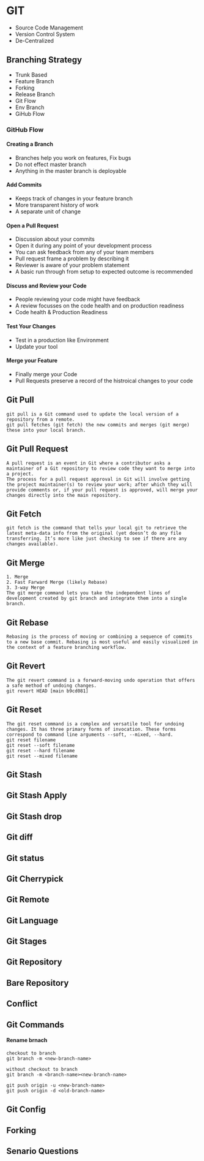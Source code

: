 # GIT
- Source Code Management
- Version Control System
- De-Centralized

## Branching Strategy
- Trunk Based
- Feature Branch
- Forking
- Release Branch
- Git Flow
- Env Branch
- GiHub Flow

### GitHub Flow
#### Creating a Branch
- Branches help you work on features, Fix bugs
- Do not effect master branch
- Anything in the master branch is deployable
#### Add Commits
- Keeps track of changes in your feature branch
- More transparent history of work
- A separate unit of change
#### Open a Pull Request
- Discussion about your commits
- Open it during any point of your development process
- You can ask feedback from any of your team members
- Pull request frame a problem by describing it
- Reviewer is aware of your problem statement
- A basic run through from setup to expected outcome is recommended
#### Discuss and Review your Code
- People reviewing your code might have feedback
- A review focusses on the code health and on production readiness
- Code health & Production Readiness
#### Test Your Changes
- Test in a production like Environment
- Update your tool
#### Merge your Feature
- Finally merge your Code
- Pull Requests preserve a record of the histroical changes to your code

## Git Pull
```
git pull is a Git command used to update the local version of a repository from a remote.
git pull fetches (git fetch) the new commits and merges (git merge) these into your local branch.
```
## Git Pull Request
```
A pull request is an event in Git where a contributor asks a maintainer of a Git repository to review code they want to merge into a project.
The process for a pull request approval in Git will involve getting the project maintainer(s) to review your work; after which they will provide comments or, if your pull request is approved, will merge your changes directly into the main repository. 

```
## Git Fetch
```
git fetch is the command that tells your local git to retrieve the latest meta-data info from the original (yet doesn’t do any file transferring. It’s more like just checking to see if there are any changes available).

```
## Git Merge
```
1. Merge
2. Fast Farward Merge (likely Rebase)
3. 3-way Merge
The git merge command lets you take the independent lines of development created by git branch and integrate them into a single branch.
```
## Git Rebase
```
Rebasing is the process of moving or combining a sequence of commits to a new base commit. Rebasing is most useful and easily visualized in the context of a feature branching workflow.
```
## Git Revert
```
The git revert command is a forward-moving undo operation that offers a safe method of undoing changes.
git revert HEAD [main b9cd081]
```
## Git Reset
```
The git reset command is a complex and versatile tool for undoing changes. It has three primary forms of invocation. These forms correspond to command line arguments --soft, --mixed, --hard.
git reset filename
git reset --soft filename
git reset --hard filename
git reset --mixed filename
```
## Git Stash
## Git Stash Apply
## Git Stash drop
## Git diff
## Git status
## Git Cherrypick
## Git Remote
## Git Language
## Git Stages
## Git Repository
## Bare Repository
## Conflict

## Git Commands
#### Rename brnach
```
checkout to branch
git branch -m <new-branch-name>
```
```
without checkout to branch
git branch -m <branch-name><new-branch-name>
```
```
git push origin -u <new-branch-name>
git push origin -d <old-branch-name>
```
## Git Config
## Forking
## Senario Questions

